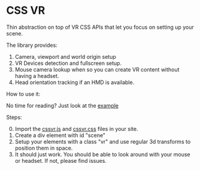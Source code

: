 # CSS VR 

Thin abstraction on top of VR CSS APIs that let you focus on setting up your scene.

The library provides:

1. Camera, viewport and world origin setup
2. VR Devices detection and fullscreen setup.
3. Mouse camera lookup when so you can create VR content without having a headset.
4. Head orientation tracking if an HMD is available.

How to use it:

No time for reading? Just look at the [example](https://vr-components.github.io/css-vr-boilerplate/examples/index.html)

Steps:

0. Import the [cssvr.js](https://vr-components.github.io/css-vr-boilerplate/dist/cssvr.js) and [cssvr.css](https://vr-components.github.io/css-vr-boilerplate/dist/cssvr.js) files in your site.
1. Create a div element with id "scene"
2. Setup your elements with a class "vr" and use regular 3d transforms to position them in space.
3. It should just work. You should be able to look around with your mouse or headset. If not, please find issues.

